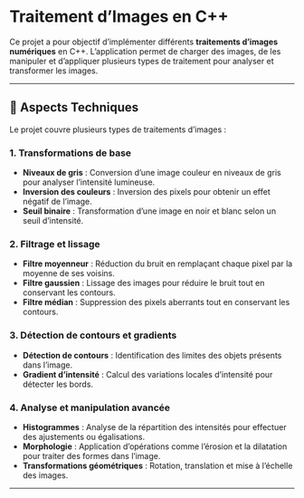 # Traitement d’Images en C++

Ce projet a pour objectif d’implémenter différents **traitements d’images numériques** en C++. L’application permet de charger des images, de les manipuler et d’appliquer plusieurs types de traitement pour analyser et transformer les images.

---

## 🧠 Aspects Techniques

Le projet couvre plusieurs types de traitements d’images :

### 1. **Transformations de base**
- **Niveaux de gris** : Conversion d’une image couleur en niveaux de gris pour analyser l’intensité lumineuse.
- **Inversion des couleurs** : Inversion des pixels pour obtenir un effet négatif de l’image.
- **Seuil binaire** : Transformation d’une image en noir et blanc selon un seuil d’intensité.

### 2. **Filtrage et lissage**
- **Filtre moyenneur** : Réduction du bruit en remplaçant chaque pixel par la moyenne de ses voisins.
- **Filtre gaussien** : Lissage des images pour réduire le bruit tout en conservant les contours.
- **Filtre médian** : Suppression des pixels aberrants tout en conservant les contours.

### 3. **Détection de contours et gradients**
- **Détection de contours** : Identification des limites des objets présents dans l’image.
- **Gradient d’intensité** : Calcul des variations locales d’intensité pour détecter les bords.

### 4. **Analyse et manipulation avancée**
- **Histogrammes** : Analyse de la répartition des intensités pour effectuer des ajustements ou égalisations.
- **Morphologie** : Application d’opérations comme l’érosion et la dilatation pour traiter des formes dans l’image.
- **Transformations géométriques** : Rotation, translation et mise à l’échelle des images.

---
